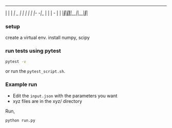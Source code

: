  ___ ___ _______ _______ _______ _______ _____   
|   |   |     __|   _   |   |   |       |     |_ 
|-     -|__     |       |       |   -   |       |
|___|___|_______|___|___|__|_|__|_______|_______|
                                                 

### setup

create a virtual env. install numpy, scipy

### run tests using pytest
```sh
pytest -v

```
or run the `pytest_script.sh`.

### Example run

- Edit the `input.json` with the parameters you want
- xyz files are in the xyz/ directory

Run,
```sh
python run.py
```

